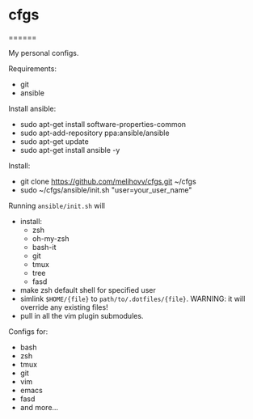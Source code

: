 # cfgs
======

My personal configs.

Requirements:
- git
- ansible

Install ansible:
- sudo apt-get install software-properties-common
- sudo apt-add-repository ppa:ansible/ansible
- sudo apt-get update
- sudo apt-get install ansible -y

Install:
- git clone https://github.com/melihovv/cfgs.git ~/cfgs
- sudo ~/cfgs/ansible/init.sh "user=your_user_name"

Running `ansible/init.sh` will
- install:
    - zsh
    - oh-my-zsh
    - bash-it
    - git
    - tmux
    - tree
    - fasd
- make zsh default shell for specified user
- simlink `$HOME/{file}` to `path/to/.dotfiles/{file}`. WARNING: it will
override any existing files!
- pull in all the vim plugin submodules.

Configs for:
- bash
- zsh
- tmux
- git
- vim
- emacs
- fasd
- and more...

